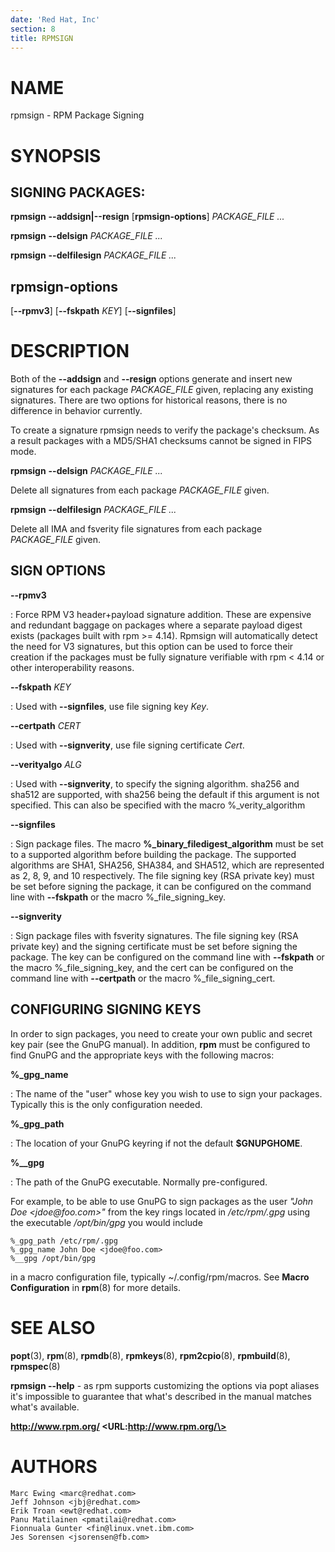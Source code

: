 ```yaml
---
date: 'Red Hat, Inc'
section: 8
title: RPMSIGN
---
```


NAME
====

rpmsign - RPM Package Signing

SYNOPSIS
========

SIGNING PACKAGES:
-----------------

**rpmsign** **\--addsign\|\--resign** \[**rpmsign-options**\] *PACKAGE\_FILE
\...*

**rpmsign** **\--delsign** *PACKAGE\_FILE \...*

**rpmsign** **\--delfilesign** *PACKAGE\_FILE \...*

rpmsign-options
---------------

\[**\--rpmv3**\] \[**\--fskpath** *KEY*\] \[**\--signfiles**\]

DESCRIPTION
===========

Both of the **\--addsign** and **\--resign** options generate and insert
new signatures for each package *PACKAGE\_FILE* given, replacing any
existing signatures. There are two options for historical reasons, there
is no difference in behavior currently.

To create a signature rpmsign needs to verify the package\'s checksum. As a
result packages with a MD5/SHA1 checksums cannot be signed in FIPS mode.

**rpmsign** **\--delsign** *PACKAGE\_FILE \...*

Delete all signatures from each package *PACKAGE\_FILE* given.

**rpmsign** **\--delfilesign** *PACKAGE\_FILE \...*

Delete all IMA and fsverity file signatures from each package
*PACKAGE\_FILE* given.

SIGN OPTIONS
------------

**\--rpmv3**

:   Force RPM V3 header+payload signature addition. These are expensive
    and redundant baggage on packages where a separate payload digest
    exists (packages built with rpm \>= 4.14). Rpmsign will automatically
    detect the need for V3 signatures, but this option can be used to
    force their creation if the packages must be fully signature
    verifiable with rpm \< 4.14 or other interoperability reasons.

**\--fskpath** *KEY*

:   Used with **\--signfiles**, use file signing key *Key*.

**\--certpath** *CERT*

:   Used with **\--signverity**, use file signing certificate *Cert*.

**\--verityalgo** *ALG*

:   Used with **\--signverity**, to specify the signing algorithm.
    sha256 and sha512 are supported, with sha256 being the default if
    this argument is not specified. This can also be specified with the
    macro %\_verity\_algorithm

**\--signfiles**

:   Sign package files. The macro **%\_binary\_filedigest\_algorithm**
    must be set to a supported algorithm before building the package.
    The supported algorithms are SHA1, SHA256, SHA384, and SHA512, which
    are represented as 2, 8, 9, and 10 respectively. The file signing
    key (RSA private key) must be set before signing the package, it can
    be configured on the command line with **\--fskpath** or the macro
    %\_file\_signing\_key.

**\--signverity**

:   Sign package files with fsverity signatures. The file signing key
    (RSA private key) and the signing certificate must be set before
    signing the package. The key can be configured on the command line
    with **\--fskpath** or the macro %\_file\_signing\_key, and the cert
    can be configured on the command line with **\--certpath** or the
    macro %\_file\_signing\_cert.


CONFIGURING SIGNING KEYS
------------------------

In order to sign packages, you need to create your own public and secret
key pair (see the GnuPG manual). In addition, **rpm** must be configured to
find GnuPG and the appropriate keys with the following macros:

**%\_gpg\_name**

:   The name of the \"user\" whose key you wish to use to sign your
    packages. Typically this is the only configuration needed.

**%\_gpg\_path**

:   The location of your GnuPG keyring if not the default **\$GNUPGHOME**.


**%\_\_gpg**

:   The path of the GnuPG executable. Normally pre-configured.

For example, to be able to use GnuPG to sign packages as the user *\"John
Doe \<jdoe\@foo.com\>\"* from the key rings located in */etc/rpm/.gpg*
using the executable */opt/bin/gpg* you would include

    %_gpg_path /etc/rpm/.gpg
    %_gpg_name John Doe <jdoe@foo.com>
    %__gpg /opt/bin/gpg

in a macro configuration file, typically ~/.config/rpm/macros.
See **Macro Configuration** in **rpm**(8) for more details.

SEE ALSO
========

**popt**(3), **rpm**(8), **rpmdb**(8), **rpmkeys**(8), **rpm2cpio**(8),
**rpmbuild**(8), **rpmspec**(8)

**rpmsign \--help** - as rpm supports customizing the options via popt
aliases it\'s impossible to guarantee that what\'s described in the
manual matches what\'s available.

**http://www.rpm.org/ \<URL:http://www.rpm.org/\>**

AUTHORS
=======

    Marc Ewing <marc@redhat.com>
    Jeff Johnson <jbj@redhat.com>
    Erik Troan <ewt@redhat.com>
    Panu Matilainen <pmatilai@redhat.com>
    Fionnuala Gunter <fin@linux.vnet.ibm.com>
    Jes Sorensen <jsorensen@fb.com>
